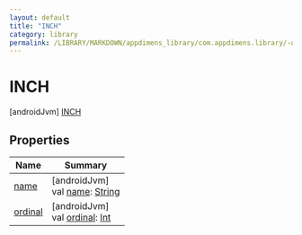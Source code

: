 ```yaml
---
layout: default
title: "INCH"
category: library
permalink: /LIBRARY/MARKDOWN/appdimens_library/com.appdimens.library/-unit-type/-i-n-c-h/index.html
---
```


# INCH

[androidJvm]
[INCH](index.md)

## Properties

| Name | Summary |
|---|---|
| [name](../-p-x/index.md#-372974862%2FProperties%2F373173406) | [androidJvm]<br>val [name](../-p-x/index.md#-372974862%2FProperties%2F373173406): [String](https://kotlinlang.org/api/core/kotlin-stdlib/kotlin/-string/index.html) |
| [ordinal](../-p-x/index.md#-739389684%2FProperties%2F373173406) | [androidJvm]<br>val [ordinal](../-p-x/index.md#-739389684%2FProperties%2F373173406): [Int](https://kotlinlang.org/api/core/kotlin-stdlib/kotlin/-int/index.html) |